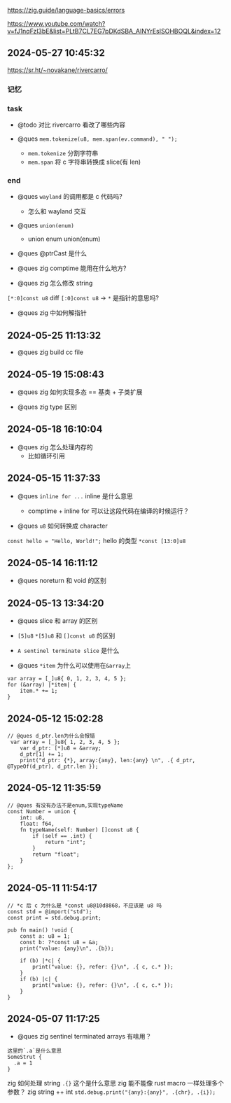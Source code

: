 https://zig.guide/language-basics/errors

https://www.youtube.com/watch?v=fJ1nqFzl3bE&list=PLtB7CL7EG7pDKdSBA_AlNYrEsISOHBOQL&index=12

## 2024-05-27 10:45:32

https://sr.ht/~novakane/rivercarro/

### 记忆

### task

- @todo 对比 rivercarro 看改了哪些内容

- @ques `mem.tokenize(u8, mem.span(ev.command), " ");`
  - `mem.tokenize` 分割字符串
  - `mem.span` 将 c 字符串转换成 slice(有 len)

### end

- @ques `wayland` 的调用都是 c 代码吗?

  - 怎么和 wayland 交互

- @ques `union(enum)`

  - union enum union(enum)

- @ques @ptrCast 是什么

- @ques zig comptime 能用在什么地方?

- @ques zig 怎么修改 string

`[*:0]const u8` diff `[:0]const u8` -> `*` 是指针的意思吗?

- @ques zig 中如何解指针

## 2024-05-25 11:13:32

- @ques zig build cc file

## 2024-05-19 15:08:43

- @ques zig 如何实现多态 == 基类 + 子类扩展

- @ques zig type 区别

## 2024-05-18 16:10:04

- @ques zig 怎么处理内存的
  - 比如循环引用

## 2024-05-15 11:37:33

- @ques `inline for ...` inline 是什么意思

  - comptime + inline for 可以让这段代码在编译的时候运行？

- @ques `u8` 如何转换成 character

`const hello = "Hello, World!";` hello 的类型 `*const [13:0]u8`

## 2024-05-14 16:11:12

- @ques noreturn 和 void 的区别

## 2024-05-13 13:34:20

- @ques slice 和 array 的区别

- `[5]u8` `*[5]u8` 和 `[]const u8` 的区别
- `A sentinel terminate slice` 是什么

- @ques `*item` 为什么可以使用在`&array`上

```zig
var array = [_]u8{ 0, 1, 2, 3, 4, 5 };
for (&array) |*item| {
    item.* += 1;
}
```

## 2024-05-12 15:02:28

```zig
// @ques d_ptr.len为什么会报错
 var array = [_]u8{ 1, 2, 3, 4, 5 };
    var d_ptr: [*]u8 = &array;
    d_ptr[1] += 1;
    print("d_ptr: {*}, array:{any}, len:{any} \n", .{ d_ptr, @TypeOf(d_ptr), d_ptr.len });
```

## 2024-05-12 11:35:59

```zig
// @ques 有没有办法不是enum,实现typeName
const Number = union {
    int: u8,
    float: f64,
    fn typeName(self: Number) []const u8 {
        if (self == .int) {
            return "int";
        }
        return "float";
    }
};

```

## 2024-05-11 11:54:17

```zig
// *c 后 c 为什么是 *const u8@10d8868，不应该是 u8 吗
const std = @import("std");
const print = std.debug.print;

pub fn main() !void {
    const a: u8 = 1;
    const b: ?*const u8 = &a;
    print("value: {any}\n", .{b});

    if (b) |*c| {
        print("value: {}, refer: {}\n", .{ c, c.* });
    }
    if (b) |c| {
        print("value: {}, refer: {}\n", .{ c, c.* });
    }
}
```

## 2024-05-07 11:17:25

- @ques zig sentinel terminated arrays 有啥用？

```zig
这里的`.a`是什么意思
SomeStrut {
  .a = 1
}
```

zig 如何处理 string
`.{}` 这个是什么意思
zig 能不能像 rust macro 一样处理多个参数？
zig string ++ int `std.debug.print("{any}:{any}", .{chr}, .{i});`
